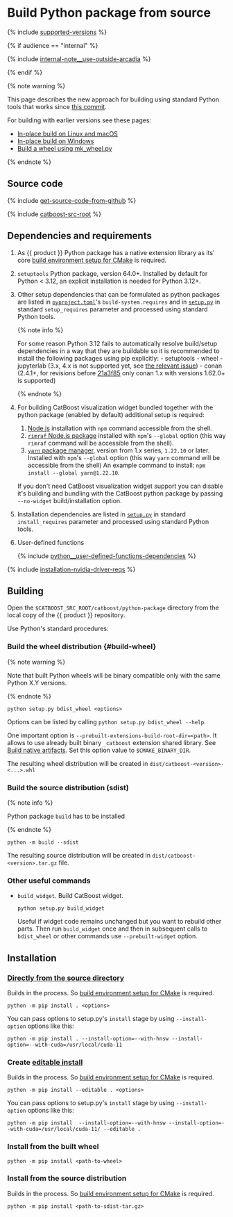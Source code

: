 # Build Python package from source

{% include [supported-versions](../_includes/work_src/reusage-installation/python__supported-versions.md) %}

{% if audience == "internal" %}

{% include [internal-note__use-outside-arcadia](../yandex_specific/_includes/note__use-outside-arcadia.md) %}

{% endif %}

{% note warning %}

This page describes the new approach for building using standard Python tools that works since [this commit](https://github.com/catboost/catboost/commit/f37d091421089231ed3c74a0431fff1c3544d606).

For building with earlier versions see these pages:

- [In-place build on Linux and macOS](python-installation-method-build-from-source-linux-macos-using-ya-make.md)
- [In-place build on Windows](python-installation-method-build-from-source-windows-using-ya-make.md)
- [Build a wheel using mk_wheel.py](python-installation-method-build-a-wheel-package.md#mk-wheel)

{% endnote %}

## Source code

{% include [get-source-code-from-github](../_includes/work_src/reusage-installation/get-source-code-from-github.md) %}

{% include [catboost-src-root](../_includes/work_src/reusage-installation/catboost-src-root.md) %}

## Dependencies and requirements

1. As {{ product }} Python package has a native extension library as its' core [build environment setup for CMake](build-environment-setup-for-cmake.md) is required.

1. `setuptools` Python package, version 64.0+. Installed by default for Python < 3.12, an explicit installation is needed for Python 3.12+.

1. Other setup dependencies that can be formulated as python packages are listed in [`pyproject.toml`](https://github.com/catboost/catboost/blob/master/catboost/python-package/pyproject.toml)'s `build-system.requires` and in [`setup.py`](https://github.com/catboost/catboost/blob/master/catboost/python-package/setup.py) in standard `setup_requires` parameter and processed using standard Python tools.

    {% note info %}

      For some reason Python 3.12 fails to automatically resolve build/setup dependencies in a way that they are buildable so it is recommended to install the following packages using pip explicitly:
        - setuptools
        -  wheel
        - jupyterlab (3.x, 4.x is not supported yet, see [the relevant issue](https://github.com/catboost/catboost/issues/2533))
        - conan (2.4.1+, for revisions before [21a3f85](https://github.com/catboost/catboost/commit/21a3f856c118b8c2514f0307ca7b013d6329015e) only conan 1.x with versions 1.62.0+ is supported)

    {% endnote %}

1. For building CatBoost visualization widget bundled together with the python package (enabled by default) additional setup is required:
    1. [Node.js](https://nodejs.org/) installation with `npm` command accessible from the shell.
    1. [`rimraf` Node.js package](https://www.npmjs.com/package/rimraf) installed with `npm`'s `--global` option (this way `rimraf` command will be accessible from the shell).
    1. [`yarn` package manager](https://yarnpkg.com/), version from 1.x series, `1.22.10` or later. Installed with `npm`'s `--global` option (this way `yarn` command will be accessible from the shell)
  An example command to install: `npm install --global yarn@1.22.10`.

    If you don't need CatBoost visualization widget support you can disable it's building and bundling with the CatBoost python package by passing `--no-widget` build/installation option.

1. Installation dependencies are listed in [`setup.py`](https://github.com/catboost/catboost/blob/master/catboost/python-package/setup.py) in standard `install_requires` parameter and processed using standard Python tools.

1. User-defined functions

    {% include [python__user-defined-functions-dependencies](../_includes/work_src/reusage-installation/python__user-defined-functions-dependencies.md) %}

{% include [installation-nvidia-driver-reqs](../_includes/work_src/reusage-code-examples/nvidia-driver-reqs.md) %}

## Building

Open the `$CATBOOST_SRC_ROOT/catboost/python-package` directory from the local copy of the {{ product }} repository.

Use Python's standard procedures:

### Build the wheel distribution {#build-wheel}

{% note warning %}

Note that built Python wheels will be binary compatible only with the same Python X.Y versions.

{% endnote %}

```
python setup.py bdist_wheel <options>
```

Options can be listed by calling `python setup.py bdist_wheel --help`.

One important option is `--prebuilt-extensions-build-root-dir=<path>`. It allows to use already built binary `_catboost` extension shared library. See [Build native artifacts](build-native-artifacts.md). Set this option value to `$CMAKE_BINARY_DIR`.

The resulting wheel distribution will be created in `dist/catboost-<version>-<...>.whl`

### Build the source distribution (sdist)

{% note info %}

Python package `build` has to be installed

{% endnote %}

```
python -m build --sdist
```

The resulting source distribution will be created in `dist/catboost-<version>.tar.gz` file.

### Other useful commands

- `build_widget`. Build CatBoost widget.

  ```
  python setup.py build_widget
  ```
  Useful if widget code remains unchanged but you want to rebuild other parts. Then run `build_widget` once and then in subsequent calls to `bdist_wheel` or other commands use `--prebuilt-widget` option.

## Installation

### [Directly from the source directory](https://pip.pypa.io/en/stable/topics/local-project-installs/#regular-installs)

Builds in the process. So [build environment setup for CMake](build-environment-setup-for-cmake.md) is required.

```
python -m pip install . <options>
```

You can pass options to setup.py's `install` stage by using `--install-option` options like this:

```
python -m pip install . --install-option=--with-hnsw --install-option=--with-cuda=/usr/local/cuda-11
```

### Create [editable install](https://pip.pypa.io/en/stable/topics/local-project-installs/#editable-installs)

Builds in the process. So [build environment setup for CMake](build-environment-setup-for-cmake.md) is required.

```
python -m pip install --editable . <options>
```

You can pass options to setup.py's `install` stage by using `--install-option` options like this:

```
python -m pip install  --install-option=--with-hnsw --install-option=--with-cuda=/usr/local/cuda-11/ --editable .
```

### Install from the built wheel

```
python -m pip install <path-to-wheel>
```

### Install from the source distribution

Builds in the process. So [build environment setup for CMake](build-environment-setup-for-cmake.md) is required.

```
python -m pip install <path-to-sdist-tar.gz>
```
